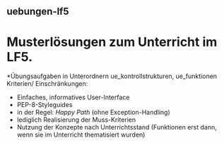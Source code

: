 ## uebungen-lf5
# Musterlösungen zum Unterricht im LF5.
*Übungsaufgaben in Unterordnern ue_kontrollstrukturen, ue_funktionen
Kriterien/ Einschränkungen: 
- Einfaches, informatives User-Interface
- PEP-8-Styleguides
- in der Regel: _Happy Path_ (ohne Exception-Handling)
- lediglich Realisierung der Muss-Kriterien
- Nutzung der Konzepte nach Unterrichtsstand (Funktionen erst dann, wenn sie im Unterricht thematisiert wurden)
